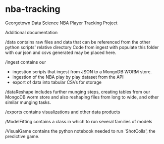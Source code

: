 # nba-tracking
Georgetown Data Science NBA Player Tracking Project

Additional documentation 

/data contains raw files and data that can be referenced from the other python scripts' relative directory
Code from ingest with populate this folder with our json and csvs generated may be placed here.

/ingest contains our 
+ ingestion scripts that ingest from JSON to a MongoDB WORM store.
+ ingestion of the NBA play by play dataset from the API
+ export of data into tabular CSVs for storage

/dataReshape includes further munging steps, creating tables from our MongoDB worm store and also reshaping files from long to wide, and other similar munging tasks.

/exports contains visualizations and other data products

/ModelFitting contains a class in which to run several families of models

/VisualGame contains the python notebook needed to run 'ShotColla', the predictive game. 